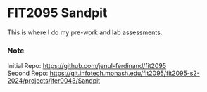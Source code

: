 # FIT2095 Sandpit
This is where I do my pre-work and lab assessments.

### Note
Initial Repo: https://github.com/jenul-ferdinand/fit2095 <br/>
Second Repo: https://git.infotech.monash.edu/fit2095/fit2095-s2-2024/projects/jfer0043/Sandpit